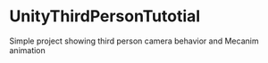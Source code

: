 # UnityThirdPersonTutotial
Simple project showing third person camera behavior and Mecanim animation
